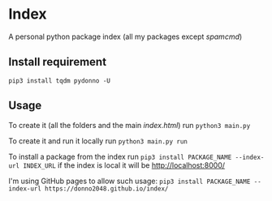 # Index

A personal python package index (all my packages except _spamcmd_)

## Install requirement

`pip3 install tqdm pydonno -U`

## Usage

To create it (all the folders and the main _index.html_) run `python3 main.py`

To create it and run it locally run `python3 main.py run`

To install a package from the index run `pip3 install PACKAGE_NAME --index-url INDEX_URL` if the index is local it will be <http://localhost:8000/>

I'm using GitHub pages to allow such usage: `pip3 install PACKAGE_NAME --index-url https://donno2048.github.io/index/`
